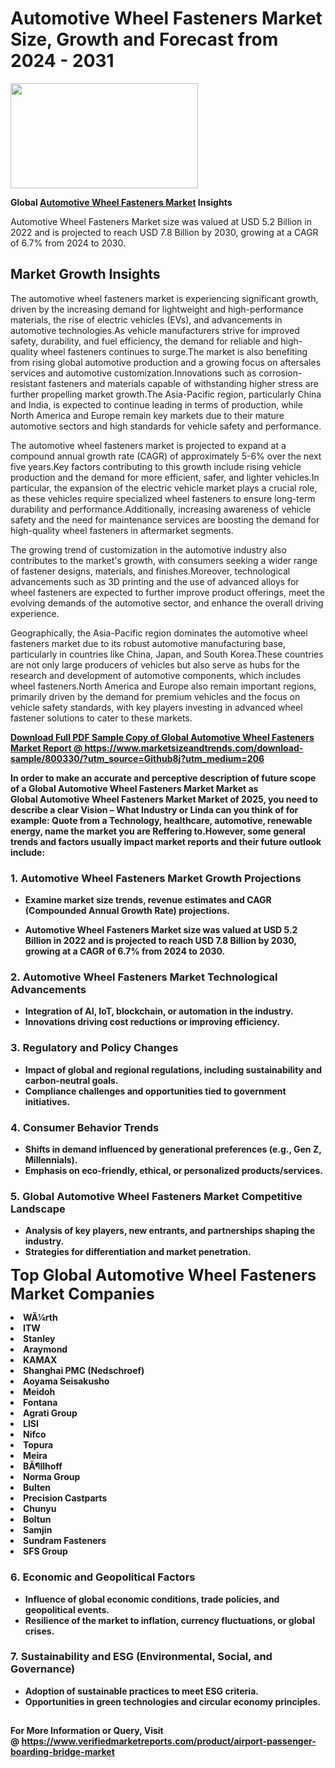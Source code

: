 <H1>Automotive Wheel Fasteners Market Size, Growth and Forecast from 2024 - 2031</H1><img class="aligncenter size-medium wp-image-584254" src="https://thirdeyenews.in/wp-content/uploads/2024/09/Global-Market-Research-300x168.jpeg" alt="" width="300" height="168" /><p><strong>Global&nbsp;<a href="https://www.marketsizeandtrends.com/download-sample/800330/?utm_source=Github8j?utm_medium=206">Automotive Wheel Fasteners Market</a> Insights</strong></p><p>Automotive Wheel Fasteners Market size was valued at USD 5.2 Billion in 2022 and is projected to reach USD 7.8 Billion by 2030, growing at a CAGR of 6.7% from 2024 to 2030.</p><p><h2>Market Growth Insights</h2> <p>The automotive wheel fasteners market is experiencing significant growth, driven by the increasing demand for lightweight and high-performance materials, the rise of electric vehicles (EVs), and advancements in automotive technologies.As vehicle manufacturers strive for improved safety, durability, and fuel efficiency, the demand for reliable and high-quality wheel fasteners continues to surge.The market is also benefiting from rising global automotive production and a growing focus on aftersales services and automotive customization.Innovations such as corrosion-resistant fasteners and materials capable of withstanding higher stress are further propelling market growth.The Asia-Pacific region, particularly China and India, is expected to continue leading in terms of production, while North America and Europe remain key markets due to their mature automotive sectors and high standards for vehicle safety and performance.</p> <p><strong><a href="#"></a></strong></p> <p>The automotive wheel fasteners market is projected to expand at a compound annual growth rate (CAGR) of approximately 5-6% over the next five years.Key factors contributing to this growth include rising vehicle production and the demand for more efficient, safer, and lighter vehicles.In particular, the expansion of the electric vehicle market plays a crucial role, as these vehicles require specialized wheel fasteners to ensure long-term durability and performance.Additionally, increasing awareness of vehicle safety and the need for maintenance services are boosting the demand for high-quality wheel fasteners in aftermarket segments.</p> <p>The growing trend of customization in the automotive industry also contributes to the market's growth, with consumers seeking a wider range of fastener designs, materials, and finishes.Moreover, technological advancements such as 3D printing and the use of advanced alloys for wheel fasteners are expected to further improve product offerings, meet the evolving demands of the automotive sector, and enhance the overall driving experience.</p> <p>Geographically, the Asia-Pacific region dominates the automotive wheel fasteners market due to its robust automotive manufacturing base, particularly in countries like China, Japan, and South Korea.These countries are not only large producers of vehicles but also serve as hubs for the research and development of automotive components, which includes wheel fasteners.North America and Europe also remain important regions, primarily driven by the demand for premium vehicles and the focus on vehicle safety standards, with key players investing in advanced wheel fastener solutions to cater to these markets.</p> <p><strong><a href="#"></p><p><span class=""><strong>Download Full PDF Sample Copy of Global Automotive Wheel Fasteners Market Report</strong> @ <a href="https://www.marketsizeandtrends.com/download-sample/800330/?utm_source=Github8j?utm_medium=206" target="_blank">https://www.marketsizeandtrends.com/download-sample/800330/?utm_source=Github8j?utm_medium=206</a></span></p><p>In order to make an accurate and perceptive description of future scope of a Global&nbsp;Automotive Wheel Fasteners Market Market as Global&nbsp;Automotive Wheel Fasteners Market Market of 2025, you need to describe a clear Vision &ndash; What Industry or Linda can you think of for example: Quote from a Technology, healthcare, automotive, renewable energy, name the market you are Reffering to.However, some general trends and factors usually impact market reports and their future outlook include:</p><h3>1.&nbsp;<strong>Automotive Wheel Fasteners Market Growth Projections</strong></h3><ul><li>Examine market size trends, revenue estimates and CAGR (Compounded Annual Growth Rate) projections.</li><li><p>Automotive Wheel Fasteners Market size was valued at USD 5.2 Billion in 2022 and is projected to reach USD 7.8 Billion by 2030, growing at a CAGR of 6.7% from 2024 to 2030.</p></li></ul><h3>2.&nbsp;<strong>Automotive Wheel Fasteners Market Technological Advancements</strong></h3><ul><li>Integration of AI, IoT, blockchain, or automation in the industry.</li><li>Innovations driving cost reductions or improving efficiency.</li></ul><h3>3.&nbsp;<strong>Regulatory and Policy Changes</strong></h3><ul><li>Impact of global and regional regulations, including sustainability and carbon-neutral goals.</li><li>Compliance challenges and opportunities tied to government initiatives.</li></ul><h3>4.&nbsp;<strong>Consumer Behavior Trends</strong></h3><ul><li>Shifts in demand influenced by generational preferences (e.g., Gen Z, Millennials).</li><li>Emphasis on eco-friendly, ethical, or personalized products/services.</li></ul><h3>5.&nbsp;<strong>Global Automotive Wheel Fasteners Market Competitive Landscape</strong></h3><ul><li>Analysis of key players, new entrants, and partnerships shaping the industry.</li><li>Strategies for differentiation and market penetration.</li></ul><p data-pm-slice="1 1 []"><span style="color: inherit; font-family: inherit; font-size: 25px;">Top Global Automotive Wheel Fasteners Market Companies</span></p><div class="" data-test-id=""><p><li>WÃ¼rth</li><li> ITW</li><li> Stanley</li><li> Araymond</li><li> KAMAX</li><li> Shanghai PMC (Nedschroef)</li><li> Aoyama Seisakusho</li><li> Meidoh</li><li> Fontana</li><li> Agrati Group</li><li> LISI</li><li> Nifco</li><li> Topura</li><li> Meira</li><li> BÃ¶llhoff</li><li> Norma Group</li><li> Bulten</li><li> Precision Castparts</li><li> Chunyu</li><li> Boltun</li><li> Samjin</li><li> Sundram Fasteners</li><li> SFS Group</li></p></div><h3>6.&nbsp;<strong>Economic and Geopolitical Factors</strong></h3><ul><li>Influence of global economic conditions, trade policies, and geopolitical events.</li><li>Resilience of the market to inflation, currency fluctuations, or global crises.</li></ul><h3>7.&nbsp;<strong>Sustainability and ESG (Environmental, Social, and Governance)</strong></h3><ul><li>Adoption of sustainable practices to meet ESG criteria.</li><li>Opportunities in green technologies and circular economy principles.</li></ul><h2><strong style="font-size: 14px;">For More Information or Query, Visit @&nbsp;</strong><a style="background-color: #ffffff; font-size: 14px;" href="https://www.marketsizeandtrends.com/report/automotive-wheel-fasteners-market/" target="_blank">https://www.verifiedmarketreports.com/product/airport-passenger-boarding-bridge-market</a></h2>